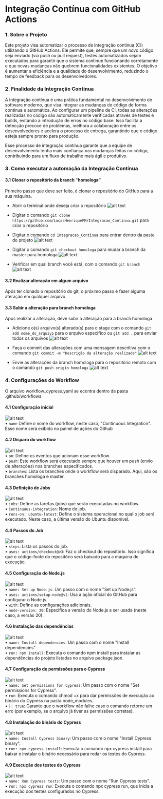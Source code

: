 # Integração Contínua com GitHub Actions


### 1. Sobre o Projeto
Este projeto visa automatizar o processo de integração contínua (CI) utilizando o GitHub Actions. Ele permite que, sempre que um novo código seja enviado (via push ou pull request), testes automatizados sejam executados para garantir que o sistema continue funcionando corretamente e que novas mudanças não quebrem funcionalidades existentes. O objetivo é aumentar a eficiência e a qualidade do desenvolvimento, reduzindo o tempo de feedback para os desenvolvedores.


### 2. Finalidade da Integração Contínua
A integração contínua é uma prática fundamental no desenvolvimento de software moderno, que visa integrar as mudanças de código de forma contínua e automática. Ao configurar um pipeline de CI, todas as alterações realizadas no código são automaticamente verificadas através de testes e builds, evitando a introdução de erros no código base. Isso facilita a detecção precoce de problemas, melhora a colaboração entre os desenvolvedores e acelera o processo de entrega, garantindo que o código esteja sempre pronto para produção.

Esse processo de integração contínua garante que a equipe de desenvolvimento tenha mais confiança nas mudanças feitas no código, contribuindo para um fluxo de trabalho mais ágil e produtivo.

### 3. Como executar a automação da Integração Contínua

#### 3.1 Clonar o repositório da branch "homologa"
Primeiro passo que deve ser feito, é clonar o repositório do GitHub para a sua máquina.

- Abrir o terminal onde deseja criar o repositório
![alt text](image_readme/image.png)        

- Digitar o comando `git clone https://github.com/LucasHenriqueFM/Integracao_Continua.git` para criar o repositório

- Digitar o comando `cd Integracao_Continua` para entrar dentro da pasta do projeto
![alt text](image_readme/image-1.png)       

- Digitar o comando `git checkout homologa` para mudar a branch da master para homologa
![alt text](image_readme/image-2.png)     

- Verificar em qual branch você está, com o comando `git branch`
![alt text](image_readme/image-3.png)     

#### 3.2 Realizar alteração em algum arquivo
Após ter clonado o repositório do git, o próximo passo é fazer alguma ateração em qualquer arquivo.

#### 3.3 Subir a alteração para branch homologa
Após realizar a alteração, deve subir a alteração para a branch homologa

- Adicione o(s) arquivo(s) alterado(s) para o stage com o comando `git add nome_do_arquivo` para o arquivo especifico ou `git add .` para enviar todos os arquivos
![alt text](image_readme/image-4.png)    

- Faça o commit das alterações com uma mensagem descritiva com o comando `git commit -m "Descrição da alteração realizada"`
![alt text](image_readme/image-5.png)    

- Envie as alterações da branch homologa para o repositório remoto com o comando `git push origin homologa`
![alt text](image_readme/image-6.png)    


### 4. Configurações do Workflow
O arquivo workflow_cypress.yaml se econtra dentro da pasta .github/workflows

#### 4.1 Configuração inicial
 ![alt text](image_readme/image-7.png)       
• `name` Define o nome do workflow, neste caso, "Continuous Integration". Esse nome será exibido no painel de ações do Github       


#### 4.2 Disparo do workflow
 ![alt text](image_readme/image-8.png)       
• `on`: Define os eventos que acionam esse workflow.         
• `push`: Este workflow será executado sempre que houver um push (envio de alterações) nos branches especificados.         
• `branches`: Lista os branches onde o workflow será disparado. Aqui, são os branches homologa e master.          

#### 4.3 Definição de Jobs
![alt text](image_readme/image-9.png)        
• `jobs`: Define as tarefas (jobs) que serão executadas no workflow.      
• `Continuous-integration`: Nome do job.     
• `runs-on: ubuntu-latest`: Define o sistema operacional no qual o job será executado. Neste caso, a última versão do Ubuntu disponível.        

#### 4.4 Passos do Job
![alt text](image_readme/image-10.png)           
• `steps`: Lista os passos do job.        
• `uses: actions/checkout@v3`: Faz o checkout do repositório. Isso significa que o código-fonte do repositório será baixado para a máquina de execução.         

#### 4.5 Configuração do Node.js
![alt text](image_readme/image-11.png)        
• `name: Set up Node.js`: Um passo com o nome "Set up Node.js".       
• `uses: actions/setup-node@v2`: Usa a ação oficial do GitHub para configurar o Node.js.      
• `with`: Define as configurações adicionais.      
• `node-version: 20`: Especifica a versão do Node.js a ser usada (neste caso, a versão 20).       

#### 4.6 Instalação das dependências
![alt text](image_readme/image-12.png)          
• `name: Install dependencies`: Um passo com o nome "Install dependencies".       
• `run: npm install`: Executa o comando npm install para instalar as dependências do projeto listadas no arquivo package.json.       

#### 4.7 Configuração de permissões para o Cypress
![alt text](image_readme/image-13.png)         
• `name: Set permissions for Cypress`: Um passo com o nome "Set permissions for Cypress".      
• `run`: Executa o comando chmod +x para dar permissões de execução ao binário do Cypress na pasta node_modules.       
• `|| true`: Garante que o workflow não falhe caso o comando retorne um erro (por exemplo, se o arquivo já tiver as permissões corretas).        

#### 4.8 Instalação do binário do Cypress
![alt text](image_readme/image-14.png)       
• `name: Install Cypress binary`: Um passo com o nome "Install Cypress binary".        
• `run: npx cypress install`: Executa o comando npx cypress install para baixar e instalar o binário necessário para rodar os testes do Cypress.        

#### 4.9 Execução dos testes do Cypress
![alt text](image_readme/image-15.png)       
• `name: Run Cypress tests`: Um passo com o nome "Run Cypress tests".           
• `run: npx cypress run`: Executa o comando npx cypress run, que inicia a execução dos testes configurados no Cypress.          